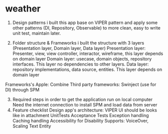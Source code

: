 # weather
1. Design patterns
i built this app base on VIPER pattern and apply some other patterns (DI, Repository, Observable) to more clean, easy to write unit test, maintain later.

2. Folder structure & Frameworks
i built the structure with 3 layers (Presentation layer, Domain layer, Data layer)
Presentation layer: Presenter, view, view controller, interactor, wireframe, this layer depends on domain layer
Domain layer: usecase, domain objects, repository interfaces. This layer no dependencies to other layers.
Data layer: repository implementations, data source, entities. This layer depends on domain layer

Frameworks's Apple: Combine
Third party frameworks: Swinject (use for DI) through SPM

3. Required steps in order to get the application run on local computer
Need the internet connection to install SPM and load data from server
4. Feature checklist
Design app's architecture: VIPER
UI should be looks like in attachment
UnitTests
Acceptance Tests
Exception handling
Caching handling
Accessibility for Disability Supports: VoiceOver, Scaling Text
Entity
